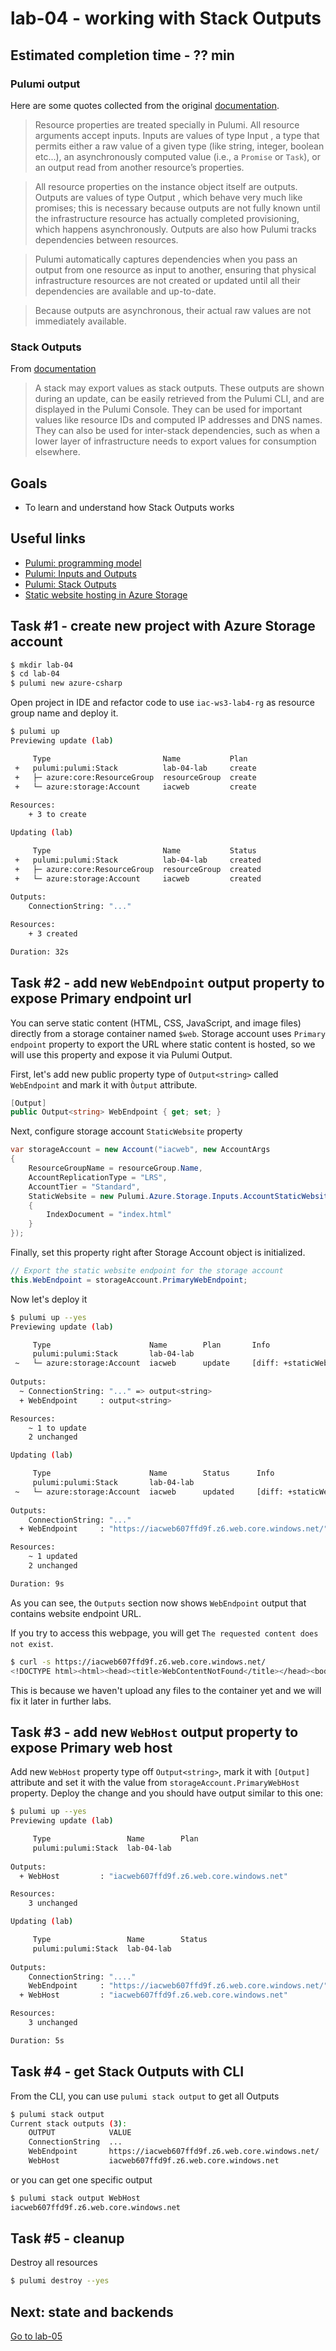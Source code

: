 # lab-04 - working with Stack Outputs

## Estimated completion time - ?? min

### Pulumi output

Here are some quotes collected from the original [documentation](https://www.pulumi.com/docs/intro/concepts/programming-model/#outputs).

>Resource properties are treated specially in Pulumi. All resource arguments accept inputs. Inputs are values of type Input<T> , a type that permits either a raw value of a given type (like string, integer, boolean etc...), an asynchronously computed value (i.e., a `Promise` or `Task`), or an output read from another resource’s properties.

>All resource properties on the instance object itself are outputs. Outputs are values of type Output<T> , which behave very much like promises; this is necessary because outputs are not fully known until the infrastructure resource has actually completed provisioning, which happens asynchronously. Outputs are also how Pulumi tracks dependencies between resources.

>Pulumi automatically captures dependencies when you pass an output from one resource as input to another, ensuring that physical infrastructure resources are not created or updated until all their dependencies are available and up-to-date.

>Because outputs are asynchronous, their actual raw values are not immediately available.

### Stack Outputs

From [documentation](https://www.pulumi.com/docs/intro/concepts/programming-model/#stack-outputs)

> A stack may export values as stack outputs. These outputs are shown during an update, can be easily retrieved from the Pulumi CLI, and are displayed in the Pulumi Console. They can be used for important values like resource IDs and computed IP addresses and DNS names. They can also be used for inter-stack dependencies, such as when a lower layer of infrastructure needs to export values for consumption elsewhere.

## Goals

* To learn and understand how Stack Outputs works

## Useful links

* [Pulumi: programming model](https://www.pulumi.com/docs/intro/concepts/programming-model/)
* [Pulumi: Inputs and Outputs](https://www.pulumi.com/docs/intro/concepts/programming-model/#outputs)
* [Pulumi: Stack Outputs](https://www.pulumi.com/docs/intro/concepts/programming-model/#stack-outputs)
* [Static website hosting in Azure Storage](https://docs.microsoft.com/en-us/azure/storage/blobs/storage-blob-static-website?WT.mc_id=AZ-MVP-5003837)

## Task #1 - create new project with Azure Storage account

```bash
$ mkdir lab-04
$ cd lab-04
$ pulumi new azure-csharp
```

Open project in IDE and refactor code to use `iac-ws3-lab4-rg` as resource group name and deploy it.

```bash
$ pulumi up
Previewing update (lab)

     Type                         Name           Plan       
 +   pulumi:pulumi:Stack          lab-04-lab     create     
 +   ├─ azure:core:ResourceGroup  resourceGroup  create     
 +   └─ azure:storage:Account     iacweb         create     
 
Resources:
    + 3 to create

Updating (lab)

     Type                         Name           Status      
 +   pulumi:pulumi:Stack          lab-04-lab     created     
 +   ├─ azure:core:ResourceGroup  resourceGroup  created     
 +   └─ azure:storage:Account     iacweb         created     
 
Outputs:
    ConnectionString: "..."

Resources:
    + 3 created

Duration: 32s
```

## Task #2 - add new `WebEndpoint` output property to expose Primary endpoint url  

You can serve static content (HTML, CSS, JavaScript, and image files) directly from a storage container named `$web`. Storage account uses `Primary endpoint` property to export the URL where static content is hosted, so we will use this property and expose it via Pulumi Output.

First, let's add new public property type of `Output<string>` called `WebEndpoint` and mark it with `Òutput` attribute. 

```c#
[Output]
public Output<string> WebEndpoint { get; set; }
```

Next, configure storage account `StaticWebsite` property

```c#
var storageAccount = new Account("iacweb", new AccountArgs
{
    ResourceGroupName = resourceGroup.Name,
    AccountReplicationType = "LRS",
    AccountTier = "Standard",
    StaticWebsite = new Pulumi.Azure.Storage.Inputs.AccountStaticWebsiteArgs
    {
        IndexDocument = "index.html"
    }
});
```

Finally, set this property right after Storage Account object is initialized.  

```c#
// Export the static website endpoint for the storage account
this.WebEndpoint = storageAccount.PrimaryWebEndpoint;
```

Now let's deploy it

```bash
$ pulumi up --yes
Previewing update (lab)

     Type                      Name        Plan       Info
     pulumi:pulumi:Stack       lab-04-lab             
 ~   └─ azure:storage:Account  iacweb      update     [diff: +staticWebsite]
 
Outputs:
  ~ ConnectionString: "..." => output<string>
  + WebEndpoint     : output<string>

Resources:
    ~ 1 to update
    2 unchanged

Updating (lab)

     Type                      Name        Status      Info
     pulumi:pulumi:Stack       lab-04-lab              
 ~   └─ azure:storage:Account  iacweb      updated     [diff: +staticWebsite]
 
Outputs:
    ConnectionString: "..."
  + WebEndpoint     : "https://iacweb607ffd9f.z6.web.core.windows.net/"

Resources:
    ~ 1 updated
    2 unchanged

Duration: 9s
```

As you can see, the `Outputs` section now shows `WebEndpoint` output that contains website endpoint URL.

If you try to access this webpage, you will get `The requested content does not exist`.

```bash
$ curl -s https://iacweb607ffd9f.z6.web.core.windows.net/
<!DOCTYPE html><html><head><title>WebContentNotFound</title></head><body><h1>The requested content does not exist.</h1><p><ul><li>HttpStatusCode: 404</li><li>ErrorCode: WebContentNotFound</li><li>RequestId : 3fe6c986-701e-0032-7eb7-9498bc000000</li><li>TimeStamp : 2020-09-27T10:16:08.7083353Z</li></ul></p></body></html>
```

This is because we haven't upload any files to the container yet and we will fix it later in further labs.

## Task #3 - add new `WebHost` output property to expose Primary web host

Add new `WebHost` property type off `Output<string>`, mark it with `[Output]` attribute and set it with the value from `storageAccount.PrimaryWebHost` property. Deploy the change and you should have output similar to this one:

```bash
$ pulumi up --yes
Previewing update (lab)

     Type                 Name        Plan     
     pulumi:pulumi:Stack  lab-04-lab           
 
Outputs:
  + WebHost         : "iacweb607ffd9f.z6.web.core.windows.net"

Resources:
    3 unchanged

Updating (lab)

     Type                 Name        Status     
     pulumi:pulumi:Stack  lab-04-lab             
 
Outputs:
    ConnectionString: "...."
    WebEndpoint     : "https://iacweb607ffd9f.z6.web.core.windows.net/"
  + WebHost         : "iacweb607ffd9f.z6.web.core.windows.net"

Resources:
    3 unchanged

Duration: 5s
```

## Task #4 - get Stack Outputs with CLI

From the CLI, you can use `pulumi stack output` to get all Outputs

```bash
$ pulumi stack output
Current stack outputs (3):
    OUTPUT            VALUE
    ConnectionString  ...
    WebEndpoint       https://iacweb607ffd9f.z6.web.core.windows.net/
    WebHost           iacweb607ffd9f.z6.web.core.windows.net
```

or you can get one specific output

```bash
$ pulumi stack output WebHost
iacweb607ffd9f.z6.web.core.windows.net
```

## Task #5 - cleanup

Destroy all resources

```bash
$ pulumi destroy --yes
```

## Next: state and backends

[Go to lab-05](../lab-05/readme.md)